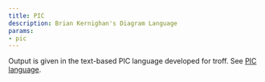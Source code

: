 ```yaml
---
title: PIC
description: Brian Kernighan's Diagram Language
params:
- pic
---
```

Output is given in the text-based PIC language developed for troff.
See [PIC language](https://en.wikipedia.org/wiki/Pic_language).
